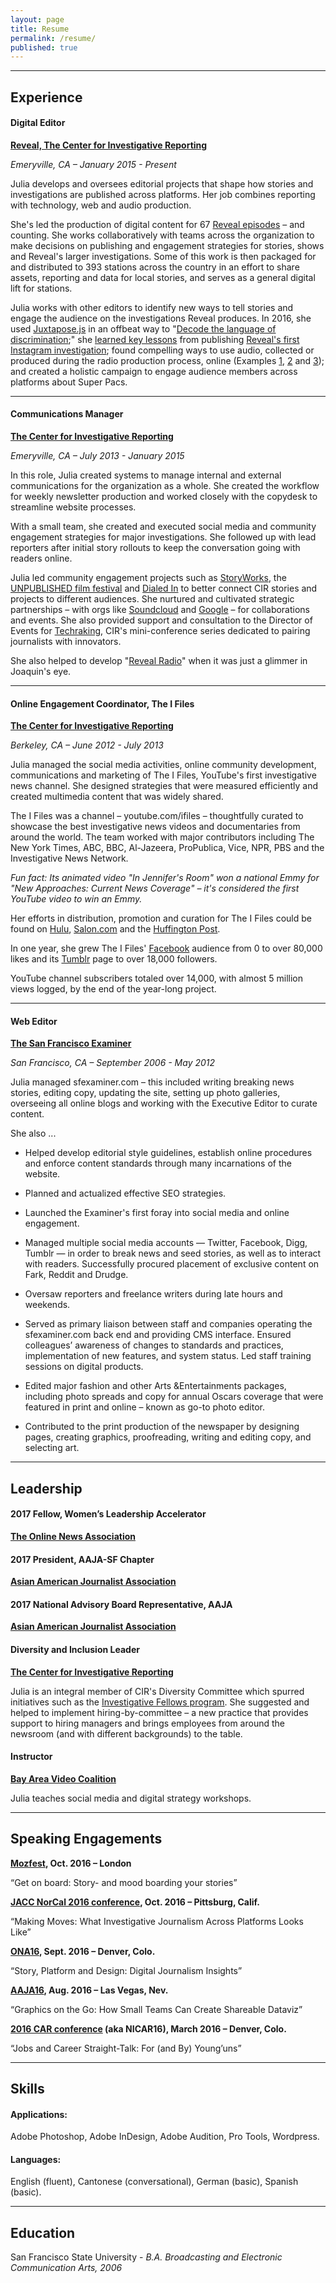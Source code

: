 ```yaml
---
layout: page
title: Resume
permalink: /resume/
published: true
---
```


---

## **Experience**

#### Digital Editor

**[Reveal, The Center for Investigative Reporting](http://revealnews.org)**

*Emeryville, CA – January 2015 - Present*

Julia develops and oversees editorial projects that shape how stories and investigations are published across platforms. Her job combines reporting with technology, web and audio production. 

She's led the production of digital content for 67 [Reveal episodes](https://www.revealnews.org/episodes) – and counting. She works collaboratively with teams across the organization to make decisions on publishing and engagement strategies for stories, shows and Reveal's larger investigations. Some of this work is then packaged for and distributed to 393 stations across the country in an effort to share assets, reporting and data for local stories, and serves as a general digital lift for stations.

Julia works with other editors to identify new ways to tell stories and engage the audience on the investigations Reveal produces. In 2016, she used [Juxtapose.js](https://juxtapose.knightlab.com/) in an offbeat way to "[Decode the language of discrimination](https://www.revealnews.org/blog/decoding-the-language-of-discrimination/);" she [learned key lessons](http://www.poynter.org/2016/4-lessons-from-reveals-serialized-instagram-investigation/428047/) from publishing [Reveal's first Instagram investigation](https://www.revealnews.org/article/bad-deals-the-perils-of-bargaining-for-justice/); found compelling ways to use audio, collected or produced during the radio production process, online (Examples [1](https://www.revealnews.org/article/portraits-of-a-trump-supporter/), [2](https://twitter.com/juliachanb/status/761687005826732032) and [3](https://www.revealnews.org/article/caught-on-tape-the-presidential-edition/)); and created a holistic campaign to engage audience members across platforms about Super Pacs. 

___

#### Communications Manager

**[The Center for Investigative Reporting](https://www.revealnews.org/)** 

*Emeryville, CA – July 2013 - January 2015*

In this role, Julia created systems to manage internal and external communications for the organization as a whole. She created the workflow for weekly newsletter production and worked closely with the copydesk to streamline website processes. 

With a small team, she created and executed social media and community engagement strategies for major investigations. She followed up with lead reporters after initial story rollouts to keep the conversation going with readers online.

Julia led community engagement projects such as [StoryWorks](https://storyworks.revealnews.org/), the [UNPUBLISHED film festival](http://blog.sfgate.com/artsandnot/2014/06/20/investigation-on-screen/) and [Dialed In](http://cironline.org/dialedin) to better connect CIR stories and projects to different audiences. She nurtured and cultivated strategic partnerships – with orgs like [Soundcloud](http://cironline.org/blog/post/what-does-news-sound-techraking-four-looks-clouds-5396) and [Google](http://cironline.org/blog/post/join-our-live-coverage-cirs-techraking-conference-toronto-6193) – for collaborations and events. She also provided support and consultation to the Director of Events for [Techraking](https://www.revealnews.org/events-page/techraking/), CIR's mini-conference series dedicated to pairing journalists with innovators.

She also helped to develop "[Reveal Radio](http://revealradio.org/tag/09-28-2013/)" when it was just a glimmer in Joaquin's eye.

___

#### Online Engagement Coordinator, The I Files

**[The Center for Investigative Reporting](http://www.sfexaminer.com/)**

*Berkeley, CA – June 2012 - July 2013*

Julia managed the social media activities, online community development, communications and marketing of The I Files, YouTube's first investigative news channel. She designed strategies that were measured efficiently and created multimedia content that was widely shared. 

The I Files was a channel – youtube.com/ifiles – thoughtfully curated to showcase the best investigative news videos and documentaries from around the world. The team worked with major contributors including The New York Times, ABC, BBC, Al-Jazeera, ProPublica, Vice, NPR, PBS and the Investigative News Network.

_Fun fact: Its animated video "In Jennifer's Room" won a national Emmy for "New Approaches: Current News Coverage" – it's considered the first YouTube video to win an Emmy._

Her efforts in distribution, promotion and curation for The I Files could be found on [Hulu](http://cironline.org/blog/post/i-files-hits-hulu-scene-4223), [Salon.com](http://www.salon.com/2013/06/16/top_5_investigative_videos_of_the_week_worlds_worst_charities_exposed_partner/) and the [Huffington Post](http://www.huffingtonpost.com/2013/08/10/hilarious-propaganda-videos_n_3727471.html?utm_hp_ref=world).

In one year, she grew The I Files' [Facebook](https://www.facebook.com/TheIFiles/) audience from 0 to over 80,000 likes and its [Tumblr](http://theifiles.tumblr.com/) page to over 18,000 followers. 

YouTube channel subscribers totaled over 14,000, with almost 5 million views logged, by the end of the year-long project.

___

#### Web Editor

**[The San Francisco Examiner](http://www.sfexaminer.com/)**

*San Francisco, CA – September 2006 - May 2012*

Julia managed sfexaminer.com – this included writing breaking news stories, editing copy, updating the site, setting up photo galleries, overseeing all online blogs and working with the Executive Editor to curate content.

She also ...

- Helped develop editorial style guidelines, establish online procedures and enforce content standards through many incarnations of the website. 

- Planned and actualized effective SEO strategies.

- Launched the Examiner's first foray into social media and online engagement. 

-  Managed multiple social media accounts — Twitter, Facebook, Digg, Tumblr — in order to break news and seed stories, as well as to interact with readers. Successfully procured placement of exclusive content on Fark, Reddit and Drudge. 

- Oversaw reporters and freelance writers during late hours and weekends. 

- Served as primary liaison between staff and companies operating the sfexaminer.com back end and providing CMS interface. Ensured colleagues’ awareness of changes to standards and practices, implementation of new features, and system status. Led staff training sessions on digital products.

- Edited major fashion and other Arts &Entertainments packages, including photo spreads and copy for annual Oscars coverage that were featured in print and online – known as go-to photo editor.

- Contributed to the print production of the newspaper by designing pages, creating graphics, proofreading, writing and editing copy, and selecting art.

___

## **Leadership**

#### 2017 Fellow, Women’s Leadership Accelerator 
**[The Online News Association](https://journalists.org/2016/12/20/ona-announces-class-for-2017-womens-leadership-accelerator/)**

#### 2017 President, AAJA-SF Chapter
**[Asian American Journalist Association](http://www.aaja.org/where-you-can-find-aaja/)**

#### 2017 National Advisory Board Representative, AAJA
**[Asian American Journalist Association](http://www.aaja.org/board-of-directors/)**

#### Diversity and Inclusion Leader
**[The Center for Investigative Reporting](https://www.revealnews.org/about-us/the-2016-17-reveal-investigative-fellows/)**

Julia is an integral member of CIR's Diversity Committee which spurred initiatives such as the [Investigative Fellows program](https://www.revealnews.org/about-us/the-2016-17-reveal-investigative-fellows/). She suggested and helped to implement hiring-by-committee – a new practice that provides support to hiring managers and brings employees from around the newsroom (and with different backgrounds) to the table. 

#### Instructor 
**[Bay Area Video Coalition](https://www.bavc.org/)**

Julia teaches social media and digital strategy workshops.

___

## **Speaking Engagements**

**[Mozfest](https://mozillafestival.org/), Oct. 2016 – London**

“Get on board: Story- and mood boarding your stories”

**[JACC NorCal 2016 conference](http://jacconline.org/norcal-2016/), Oct. 2016 – Pittsburg, Calif.**

“Making Moves: What Investigative Journalism Across Platforms Looks Like”

**[ONA16](http://ona16.journalists.org/), Sept. 2016 – Denver, Colo.**

“Story, Platform and Design: Digital Journalism Insights”

**[AAJA16](http://www.aaja.org/category/convention/las-vegas-2016/), Aug. 2016 – Las Vegas, Nev.**

“Graphics on the Go: How Small Teams Can Create Shareable Dataviz”

**[2016 CAR conference](https://ire.org/conferences/nicar2016/) (aka NICAR16), March 2016 – Denver, Colo.**

“Jobs and Career Straight-Talk: For (and By) Young’uns”

___


## **Skills**

#### Applications:
Adobe Photoshop, Adobe InDesign, Adobe Audition, Pro Tools, Wordpress.


#### Languages:
English (fluent), Cantonese (conversational), German (basic), Spanish (basic).

___

## **Education**  

San Francisco State University - *B.A. Broadcasting and Electronic Communication Arts, 2006*

